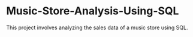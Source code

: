 # Music-Store-Analysis-Using-SQL
This project involves analyzing the sales data of a music store using SQL.
